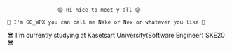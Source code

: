                     😊 Hi nice to meet y'all 😊
                    
    🤗 I'm GG_WPX you can call me Nake or Nex or whatever you like 🤗 
😎 I'm currently studying at Kasetsart University(Software Engineer) SKE20 😎
